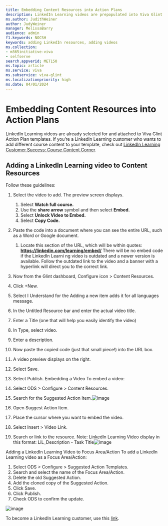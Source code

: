 ```yaml
---
title: Embedding Content Resources into Action Plans
description: LinkedIn Learning videos are prepopulated into Viva Glint Action Plan templates. You can customize the template by choosing your own LinkedIn Learning video.
ms.author: JudithWeiner
author: JudyWeiner
manager: MelissaBarry
audience: admin
f1.keywords: NOCSH
keywords: adding LinkedIn resources, adding videos
ms.collection:  
- m365initiative-viva
- selfserve 
search.appverid: MET150 
ms.topic: article
ms.service: viva
ms.subservice: viva-glint
ms.localizationpriority: high
ms.date: 04/01/2024
---
```


# Embedding Content Resources into Action Plans

LinkedIn Learning videos are already selected for and attached to Viva Glint Action Plan templates. If you’re a LinkedIn Learning customer who wants to add different course content to your template, check out [LinkedIn Learning Customer Success: Course Content Corner](https://learning.linkedin.com/customer-success-center/linkedin-learning-course-content-corner?lr=1). 

## Adding a LinkedIn Learning video to Content Resources

Follow these guidelines:

1.	Select the video to add. The preview screen displays.
    1. Select **Watch full course.**
    1.	Use the **share arrow** symbol and then select **Embed.**
    1.	Select **Unlock Video to Embed.**
    1.	Select **Copy Code.** 
1.	Paste the code into a document where you can see the entire URL, such as a Word or Google document.
  	1. Locate this section of the URL, which will be within quotes: **https://linkedin.com/learning/embed/** 
       There will be no embed code if the LinkedIn Learni ng video is outdated and a newer version is available. Follow the outdated link to the video and a banner with a hyperlink will direct you to the correct link.
8.	Now from the Glint dashboard, Configure icon > Content Resources.
9.	Click +New.
10.	Select I Understand for the Adding a new item adds it for all languages message.
11.	In the Untitled Resource bar and enter the actual video title.
12.	Enter a Title (one that will help you easily identify the video)
13.	In Type, select video.
14.	Enter a description.
15.	Now paste the copied code (just that small piece!) into the URL box.
16.	A video preview displays on the right.

17.	Select Save.
18.	Select Publish.
Embedding a Video
To embed a video:

1.	Select ODS > Configure > Content Resources.
2.	Search for the Suggested Action Item.![image](https://github.com/MicrosoftDocs/Viva-pr/assets/141166658/b4ba2adb-4332-4c7c-bd2c-f5c4c1953278)


3.	Open Suggest Action Item. 
4.	Place the cursor where you want to embed the video.
5.	Select Insert > Video Link.
6.	Search or link to the resource. 
Note: LinkedIn Learning Video display in this format: LiL_Description - Task Title![image](https://github.com/MicrosoftDocs/Viva-pr/assets/141166658/1e7e31e9-c53c-4575-a1b0-d6c648b6457a)


Adding a LinkedIn Learning Video to Focus Area/Action
To add a LinkedIn Learning video as a Focus Area/Action:
1.	Select ODS > Configure > Suggested Action Templates.
2.	Search and select the name of the Focus Area/Action. 
3.	Delete the old Suggested Action.
4.	Add the cloned copy of the Suggested Action.
5.	Click Save.
6.	Click Publish.
7.	Check ODS to confirm the update.

![image](https://github.com/MicrosoftDocs/Viva-pr/assets/141166658/d96877f1-0b88-4175-9949-b7e65fea9dbc)
















To become a LinkedIn Learning customer, use this [link](https://learning.linkedin.com/).  

